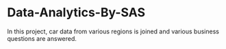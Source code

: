 # Data-Analytics-By-SAS
In this project, car data from various regions is joined and various business questions are answered.
